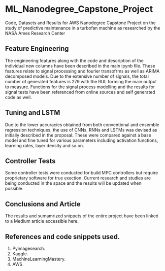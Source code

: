 # ML_Nanodegree_Capstone_Project
Code, Datasets and Results for AWS Nanodegree Capstone Project on the study of predictive maintenance in a turbofan machine as researched by the NASA Ames Research Center

## Feature Engineering
The engineering features along with the code and description of the individual new columns have been described in the main ipynb file. These features relate to signal processing and fourier transofrms as well as ARIMA decomposed models. Due to the extensive number of signals, the total number of generated features is 279 with the RUL forming the main output to measure. Functions for the signal process modelling and the results for signal tests have been referenced from online sources and self generated code as well.
## Tuning and LSTM
Due to the lower accuracies obtained from both conventional and ensemble regression techniques, the use of CNNs, RNNs and LSTMs was devised as initially described in the proposal. These were compared against a base model and fine tuned for various parameters including activation functions, learning rates, layer density and so on. 
## Controller Tests
Some controller tests were conducted for build MPC controllers but require proprietary software for true exection. Current research and studies are being conducted in the space and the results will be updated when possible.
## Conclusions and Article
The results and sumamrized snippets of the entire project have been linked to a Medium article accessible here. 
## References and code snippets used.
1. Pyimagesearch.
2. Kaggle.
3. MachineLearningMastery.
4. AWS.

